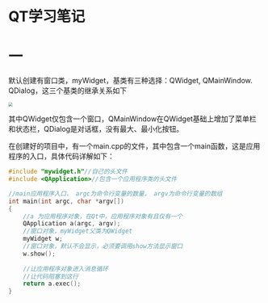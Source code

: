 # QT学习笔记

# 一

默认创建有窗口类，myWidget，基类有三种选择：QWidget, QMainWindow. QDialog，这三个基类的继承关系如下

<img src="https://s1.ax1x.com/2020/09/03/wiQhRg.png" style="zoom: 50%;" />

其中QWidget仅包含一个窗口，QMainWindow在QWidget基础上增加了菜单栏和状态栏，QDialog是对话框，没有最大、最小化按钮。

在创建好的项目中，有一个main.cpp的文件，其中包含一个main函数，这是应用程序的入口，具体代码详解如下：

```c++
#include "mywidget.h"//自己的头文件
#include <QApplication>//包含一个应用程序类的头文件

//main应用程序入口， argc为命令行变量的数量， argv为命令行变量的数组
int main(int argc, char *argv[])
{
    //a 为应用程序对象，在Qt中，应用程序对象有且仅有一个
    QApplication a(argc, argv);
    //窗口对象，myWidget父类为QWidget
    myWidget w;
    //窗口对象，默认不会显示，必须要调用show方法显示窗口
    w.show();
    
    //让应用程序对象进入消息循环
    //让代码阻塞到这行
    return a.exec();
}
```


